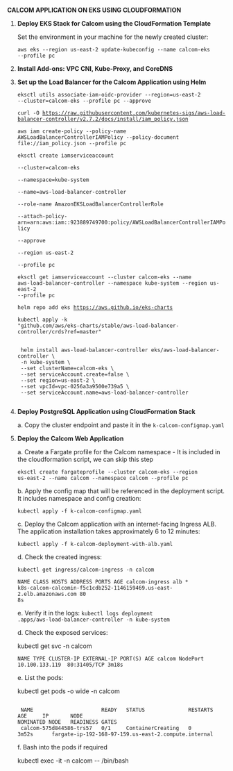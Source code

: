 **CALCOM APPLICATION ON EKS USING CLOUDFORMATION**

1. **Deploy EKS Stack for Calcom using the CloudFormation Template**
   
   Set the environment in your machine for the newly created cluster:

   <code>aws eks --region us-east-2 update-kubeconfig --name calcom-eks --profile pc</code>
2. **Install Add-ons: VPC CNI, Kube-Proxy, and CoreDNS**

3. **Set up the Load Balancer for the Calcom Application using Helm**
    
   <code>eksctl utils associate-iam-oidc-provider --region=us-east-2 --cluster=calcom-eks --profile pc --approve</code>

   <code>curl -O https://raw.githubusercontent.com/kubernetes-sigs/aws-load-balancer-controller/v2.7.2/docs/install/iam_policy.json</code>


   <code>aws iam create-policy --policy-name AWSLoadBalancerControllerIAMPolicy --policy-document file://iam_policy.json --profile pc </code>
 
    <code>eksctl create iamserviceaccount \
        --cluster=calcom-eks \
        --namespace=kube-system \
        --name=aws-load-balancer-controller \
        --role-name AmazonEKSLoadBalancerControllerRole \
        --attach-policy-arn=arn:aws:iam::923889749700:policy/AWSLoadBalancerControllerIAMPolicy \
        --approve \
        --region us-east-2 \
        --profile pc
    </code>

    <code>eksctl get iamserviceaccount --cluster calcom-eks --name aws-load-balancer-controller --namespace kube-system --region us-east-2 --profile pc
    </code>

    <code>helm repo add eks https://aws.github.io/eks-charts</code>

    <code>kubectl apply -k "github.com/aws/eks-charts/stable/aws-load-balancer-controller/crds?ref=master" </code>

    <code>
    helm install aws-load-balancer-controller eks/aws-load-balancer-controller \
    -n kube-system \
    --set clusterName=calcom-eks \
    --set serviceAccount.create=false \
    --set region=us-east-2 \
    --set vpcId=vpc-0256a3a9500e739a5 \
    --set serviceAccount.name=aws-load-balancer-controller 
    </code>
    

4. **Deploy PostgreSQL Application using CloudFormation Stack**

   a. Copy the cluster endpoint and paste it in the <code>k-calcom-configmap.yaml</code>

5. **Deploy the Calcom Web Application**

    a. Create a Fargate profile for the Calcom namespace - It is included in the cloudformation script, we can skip this step

    <code>eksctl create fargateprofile --cluster calcom-eks --region us-east-2 --name calcom --namespace calcom --profile pc</code>

    b. Apply the config map that will be referenced in the deployment script. It includes namespace and config creation:
    
    <code>kubectl apply -f k-calcom-configmap.yaml</code>
    
    c. Deploy the Calcom application with an internet-facing Ingress ALB. The application installation takes approximately 6 to 12 minutes:
   
    <code>kubectl apply -f k-calcom-deployment-with-alb.yaml</code>

    d. Check the created ingress:

    <code>kubectl get ingress/calcom-ingress -n calcom</code>

    <code>NAME             CLASS   HOSTS   ADDRESS                                                           PORTS   AGE
    calcom-ingress   alb     *       k8s-calcom-calcomin-f5c1cdb252-1146159469.us-east-2.elb.amazonaws.com   80      8s</code>

    e. Verify it in the logs:
    <code>kubectl logs deployment
    .apps/aws-load-balancer-controller -n kube-system</code>

    d. Check the exposed services:

    kubectl get svc -n calcom

    <code>NAME     TYPE       CLUSTER-IP       EXTERNAL-IP   PORT(S)        AGE
    calcom   NodePort   10.100.133.119   <none>        80:31405/TCP   3m18s</code>

    e. List the pods: 

    kubectl get pods -o wide -n calcom

    <code>
    NAME                      READY   STATUS              RESTARTS   AGE     IP       NODE                                                   NOMINATED NODE   READINESS GATES
    calcom-575d844586-trs57   0/1     ContainerCreating   0          3m52s   <none>   fargate-ip-192-168-97-159.us-east-2.compute.internal <none>           <none> </code>

    f. Bash into the pods if required

    kubectl exec -it <podname> -n calcom -- /bin/bash

